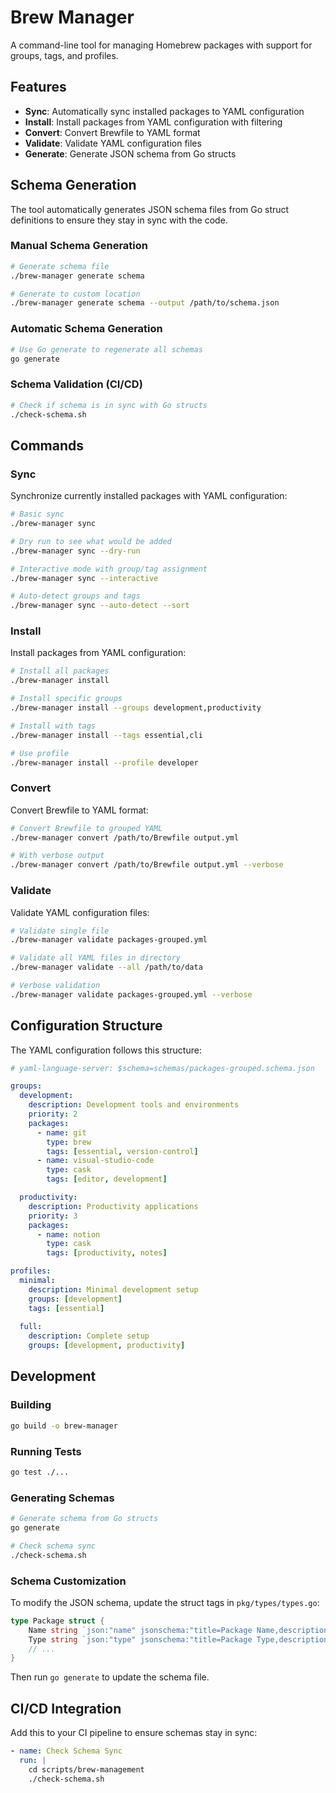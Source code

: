 # Brew Manager

A command-line tool for managing Homebrew packages with support for groups, tags, and profiles.

## Features

- **Sync**: Automatically sync installed packages to YAML configuration
- **Install**: Install packages from YAML configuration with filtering
- **Convert**: Convert Brewfile to YAML format
- **Validate**: Validate YAML configuration files
- **Generate**: Generate JSON schema from Go structs

## Schema Generation

The tool automatically generates JSON schema files from Go struct definitions to ensure they stay in sync with the code.

### Manual Schema Generation

```bash
# Generate schema file
./brew-manager generate schema

# Generate to custom location
./brew-manager generate schema --output /path/to/schema.json
```

### Automatic Schema Generation

```bash
# Use Go generate to regenerate all schemas
go generate
```

### Schema Validation (CI/CD)

```bash
# Check if schema is in sync with Go structs
./check-schema.sh
```

## Commands

### Sync

Synchronize currently installed packages with YAML configuration:

```bash
# Basic sync
./brew-manager sync

# Dry run to see what would be added
./brew-manager sync --dry-run

# Interactive mode with group/tag assignment
./brew-manager sync --interactive

# Auto-detect groups and tags
./brew-manager sync --auto-detect --sort
```

### Install

Install packages from YAML configuration:

```bash
# Install all packages
./brew-manager install

# Install specific groups
./brew-manager install --groups development,productivity

# Install with tags
./brew-manager install --tags essential,cli

# Use profile
./brew-manager install --profile developer
```

### Convert

Convert Brewfile to YAML format:

```bash
# Convert Brewfile to grouped YAML
./brew-manager convert /path/to/Brewfile output.yml

# With verbose output
./brew-manager convert /path/to/Brewfile output.yml --verbose
```

### Validate

Validate YAML configuration files:

```bash
# Validate single file
./brew-manager validate packages-grouped.yml

# Validate all YAML files in directory
./brew-manager validate --all /path/to/data

# Verbose validation
./brew-manager validate packages-grouped.yml --verbose
```

## Configuration Structure

The YAML configuration follows this structure:

```yaml
# yaml-language-server: $schema=schemas/packages-grouped.schema.json

groups:
  development:
    description: Development tools and environments
    priority: 2
    packages:
      - name: git
        type: brew
        tags: [essential, version-control]
      - name: visual-studio-code
        type: cask
        tags: [editor, development]

  productivity:
    description: Productivity applications
    priority: 3
    packages:
      - name: notion
        type: cask
        tags: [productivity, notes]

profiles:
  minimal:
    description: Minimal development setup
    groups: [development]
    tags: [essential]
  
  full:
    description: Complete setup
    groups: [development, productivity]
```

## Development

### Building

```bash
go build -o brew-manager
```

### Running Tests

```bash
go test ./...
```

### Generating Schemas

```bash
# Generate schema from Go structs
go generate

# Check schema sync
./check-schema.sh
```

### Schema Customization

To modify the JSON schema, update the struct tags in `pkg/types/types.go`:

```go
type Package struct {
    Name string `json:"name" jsonschema:"title=Package Name,description=Package name,required,minLength=1"`
    Type string `json:"type" jsonschema:"title=Package Type,description=Package type,required,enum=tap,enum=brew,enum=cask,enum=mas"`
    // ...
}
```

Then run `go generate` to update the schema file.

## CI/CD Integration

Add this to your CI pipeline to ensure schemas stay in sync:

```yaml
- name: Check Schema Sync
  run: |
    cd scripts/brew-management
    ./check-schema.sh
``` 
